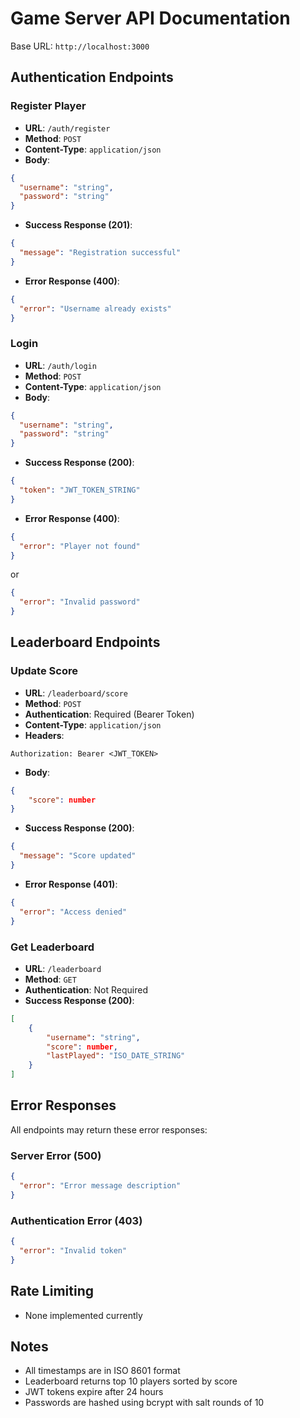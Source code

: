 # Game Server API Documentation

Base URL: `http://localhost:3000`

## Authentication Endpoints

### Register Player

- **URL**: `/auth/register`
- **Method**: `POST`
- **Content-Type**: `application/json`
- **Body**:

```json
{
  "username": "string",
  "password": "string"
}
```

- **Success Response (201)**:

```json
{
  "message": "Registration successful"
}
```

- **Error Response (400)**:

```json
{
  "error": "Username already exists"
}
```

### Login

- **URL**: `/auth/login`
- **Method**: `POST`
- **Content-Type**: `application/json`
- **Body**:

```json
{
  "username": "string",
  "password": "string"
}
```

- **Success Response (200)**:

```json
{
  "token": "JWT_TOKEN_STRING"
}
```

- **Error Response (400)**:

```json
{
  "error": "Player not found"
}
```

or

```json
{
  "error": "Invalid password"
}
```

## Leaderboard Endpoints

### Update Score

- **URL**: `/leaderboard/score`
- **Method**: `POST`
- **Authentication**: Required (Bearer Token)
- **Content-Type**: `application/json`
- **Headers**:

```
Authorization: Bearer <JWT_TOKEN>
```

- **Body**:

```json
{
    "score": number
}
```

- **Success Response (200)**:

```json
{
  "message": "Score updated"
}
```

- **Error Response (401)**:

```json
{
  "error": "Access denied"
}
```

### Get Leaderboard

- **URL**: `/leaderboard`
- **Method**: `GET`
- **Authentication**: Not Required
- **Success Response (200)**:

```json
[
    {
        "username": "string",
        "score": number,
        "lastPlayed": "ISO_DATE_STRING"
    }
]
```

## Error Responses

All endpoints may return these error responses:

### Server Error (500)

```json
{
  "error": "Error message description"
}
```

### Authentication Error (403)

```json
{
  "error": "Invalid token"
}
```

## Rate Limiting

- None implemented currently

## Notes

- All timestamps are in ISO 8601 format
- Leaderboard returns top 10 players sorted by score
- JWT tokens expire after 24 hours
- Passwords are hashed using bcrypt with salt rounds of 10
